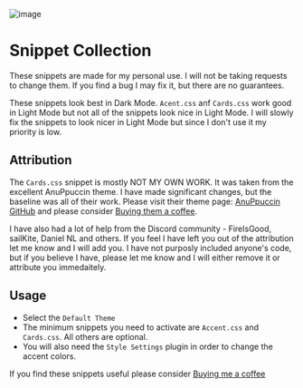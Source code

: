 ![image](https://github.com/ms3056/Snippets/assets/23712700/a6cefaff-33ee-455e-87e3-621c082f5670)


# Snippet Collection

These snippets are made for my personal use. I will not be taking requests to change them. If you find a bug I may fix it, but there are no guarantees.

These snippets look best in Dark Mode. `Acent.css` anf `Cards.css` work good in Light Mode but not all of the snippets look nice in Light Mode. I will slowly fix the snippets to look nicer in Light Mode but since I don't use it my priority is low. 

## Attribution

The `Cards.css` snippet is mostly NOT MY OWN WORK. It was taken from the excellent AnuPpuccin theme. I have made significant changes, but the baseline was all of their work. Please visit their theme page: [AnuPpuccin GitHub](https://github.com/AnubisNekhet/AnuPpuccin) and please consider [Buying them a coffee](https://www.buymeacoffee.com/anubisnekhet).

I have also had a lot of help from the Discord community - FireIsGood, sailKite, Daniel NL and others. If you feel I have left you out of the attribution let me know and I will add you. I have not purposly included anyone's code, but if you believe I have, please let me know and I will either remove it or attribute you immedaitely. 

## Usage

- Select the `Default Theme`
- The minimum snippets you need to activate are `Accent.css` and `Cards.css`. All others are optional.
- You will also need the `Style Settings` plugin in order to change the accent colors.


If you find these snippets useful please consider [Buying me a coffee](https://www.buymeacoffee.com/mstam30561)

